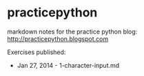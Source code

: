 practicepython
==============

markdown notes for the practice python blog: http://practicepython.blogspot.com

Exercises published: 
* Jan 27, 2014 - 1-character-input.md